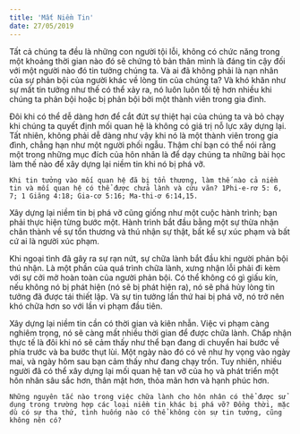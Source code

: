 ```yaml
---
title: 'Mất Niềm Tin'
date: 27/05/2019
---
```


Tất cả chúng ta đều là những con người tội lỗi, không có chức năng trong một khoảng thời gian nào đó sẽ chứng tỏ bản thân mình là đáng tin cậy đối với một người nào đó tin tưởng chúng ta. Và ai đã không phải là nạn nhân của sự phản bội của người khác về lòng tin của chúng ta? Và khó khăn như sự mất tin tưởng như thế có thể xảy ra, nó luôn luôn tồi tệ hơn nhiều khi chúng ta phản bội hoặc bị phản bội bởi một thành viên trong gia đình. 

Đôi khi có thể dễ dàng hơn để cắt đứt sự thiệt hại của chúng ta và bỏ chạy khi chúng ta quyết định mối quan hệ là không có giá trị nỗ lực xây dựng lại. Tất nhiên, không phải dễ dàng như vậy khi nó là một thành viên trong gia đình, chẳng hạn như một người phối ngẫu. Thậm chí bạn có thể nói rằng một trong những mục đích của hôn nhân là để dạy chúng ta những bài học làm thế nào để xây dựng lại niềm tin khi nó bị phá vỡ.

`Khi tin tưởng vào mối quan hệ đã bị tổn thương, làm thế nào cả niềm tin và mối quan hệ có thể được chửa lành và cứu vãn? 1Phi-e-rơ 5: 6, 7; 1 Giăng 4:18; Gia-cơ 5:16; Ma-thi-ơ 6:14,15.`

Xây dựng lại niềm tin bị phá vỡ cũng giống như một cuộc hành trình; bạn phải thực hiện từng bước một. Hành trình bắt đầu bằng một sự thừa nhận chân thành về sự tổn thương và thú nhận sự thật, bất kể sự xúc phạm và bất cứ ai là người xúc phạm. 

Khi ngoại tình đã gây ra sự rạn nứt, sự chữa lành bắt đầu khi người phản bội thú nhận. Là một phần của quá trình chữa lành, xưng nhận lỗi phải đi kèm với sự cởi mở hoàn toàn của người phản bội. Có thể không có gì giấu kín, nếu không nó bị phát hiện (nó sẽ bị phát hiện ra), nó sẽ phá hủy lòng tin tưởng đã được tái thiết lập. Và sự tin tưởng lần thứ hai bị phá vỡ, nó trở nên khó chữa hơn so với lần vi phạm đầu tiên. 

Xây dựng lại niềm tin cần có thời gian và kiên nhẫn. Việc vi phạm càng nghiêm trọng, nó sẽ càng mất nhiều thời gian để được chữa lành. Chấp nhận thực tế là đôi khi nó sẽ cảm thấy như thể bạn đang di chuyển hai bước về phía trước và ba bước thụt lùi. Một ngày nào đó có vẻ như hy vọng vào ngày mai, và ngày hôm sau bạn cảm thấy như đang chạy trốn. Tuy nhiên, nhiều người đã có thể xây dựng lại mối quan hệ tan vỡ của họ và phát triển một hôn nhân sâu sắc hơn, thân mật hơn, thỏa mãn hơn và hạnh phúc hơn.

`Những nguyên tắc nào trong việc chữa lành cho hôn nhân có thể được sử dụng trong trường hợp các loại niềm tin khác bị phá vỡ? Đồng thời, mặc dù có sự tha thứ, tình huống nào có thể không còn sự tin tưởng, cũng không nên có?`